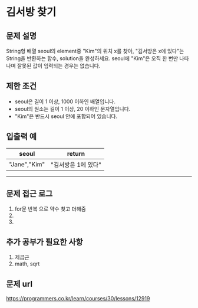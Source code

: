
   
# 김서방 찾기

## 문제 설명
String형 배열 seoul의 element중 "Kim"의 위치 x를 찾아, "김서방은 x에 있다"는 String을 반환하는 함수, solution을 완성하세요. seoul에 "Kim"은 오직 한 번만 나타나며 잘못된 값이 입력되는 경우는 없습니다.

## 제한 조건

- seoul은 길이 1 이상, 1000 이하인 배열입니다.
- seoul의 원소는 길이 1 이상, 20 이하인 문자열입니다.
- "Kim"은 반드시 seoul 안에 포함되어 있습니다.
## 입출력 예

|seoul|return|
|----|----|
|"Jane","Kim"|"김서방은 1에 있다"|
----

## 문제 접근 로그
1. for문 반복 으로 약수 찾고 더해줌
2. 
3. 

## 추가 공부가 필요한 사항
1. 제곱근 
2. math, sqrt

## 문제 url
https://programmers.co.kr/learn/courses/30/lessons/12919